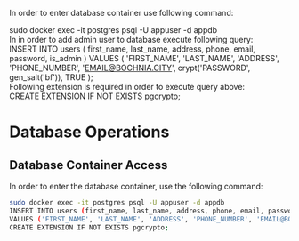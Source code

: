 In order to enter database container use following command:  

sudo docker exec -it postgres psql -U appuser -d appdb  
In in order to add admin user to database execute following query:  
INSERT INTO users (
    first_name,
    last_name,
    address,
    phone,
    email,
    password,
    is_admin
) VALUES (
    'FIRST_NAME',
    'LAST_NAME',
    'ADDRESS',
    'PHONE_NUMBER',
    'EMAIL@BOCHNIA.CITY',
    crypt('PASSWORD', gen_salt('bf')),
    TRUE
);  
Following extension is required in order to execute query above:  
CREATE EXTENSION IF NOT EXISTS pgcrypto;

# Database Operations

## Database Container Access

In order to enter the database container, use the following command:

```bash
sudo docker exec -it postgres psql -U appuser -d appdb
INSERT INTO users (first_name, last_name, address, phone, email, password, is_admin)
VALUES ('FIRST_NAME', 'LAST_NAME', 'ADDRESS', 'PHONE_NUMBER', 'EMAIL@BOCHNIA.CITY', crypt('PASSWORD', gen_salt('bf')), TRUE);
CREATE EXTENSION IF NOT EXISTS pgcrypto;


